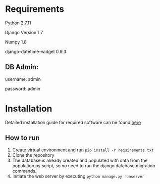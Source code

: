# Requirements
Python 2.7.11

Django Version 1.7

Numpy  1.8

django-datetime-widget 0.9.3

## DB Admin:

username: admin

password: admin

# Installation
Detailed installation guide for required software can be found [here](http://www.tangowithdjango.com/book17/chapters/requirements.html#installing-the-software)

## How to run
1. Create virtual environment and run `pip install -r requirements.txt`
2. Clone the repository 
3. The database is already created and populated with data from the population.py script, so no need to run the django database migration commands.
4. Initiate the web server by executing `python manage.py runserver`





